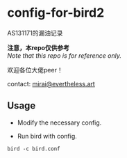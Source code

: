# config-for-bird2

AS131171的漏油记录

**注意，本repo仅供参考**<br>
_Note that this repo is for reference only._

欢迎各位大佬peer！

contact: mirai@evertheless.art

## Usage

- Modify the necessary config.

- Run bird with config.
```
bird -c bird.conf
```
